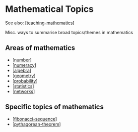 # Mathematical Topics

See also: [[teaching-mathematics]]

Misc. ways to summarise broad topics/themes in mathematics


## Areas of mathematics

- [[number]]
- [[numeracy]]
- [[algebra]]
- [[geometry]]
- [[probability]] 
- [[statistics]]
- [[networks]]

## Specific topics of mathematics

- [[fibonacci-sequence]]
- [[pythagorean-theorem]]


[//begin]: # "Autogenerated link references for markdown compatibility"
[teaching-mathematics]: teaching-mathematics "Teaching Mathematics"
[number]: number "Number"
[numeracy]: numeracy "numeracy"
[algebra]: algebra "algebra"
[geometry]: geometry "Geometry"
[probability]: probability "Probability"
[statistics]: statistics "statistics"
[networks]: networks "networks"
[fibonacci-sequence]: fibonacci-sequence "Fibonacci sequence"
[pythagorean-theorem]: mathCK%2Fpythagorean-theorem "Pythagorean Theorem"
[//end]: # "Autogenerated link references"